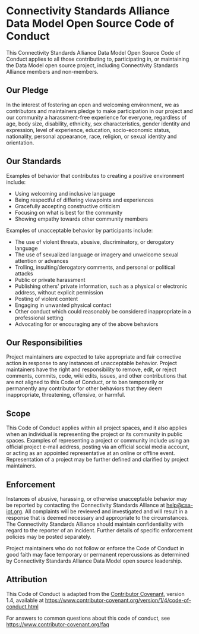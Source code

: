 # Connectivity Standards Alliance Data Model Open Source Code of Conduct

This Connectivity Standards Alliance Data Model Open Source Code of Conduct 
applies to all those contributing to, participating in, or maintaining the 
Data Model open source project, including Connectivity Standards Alliance 
members and non-members.

## Our Pledge

In the interest of fostering an open and welcoming environment, we as
contributors and maintainers pledge to make participation in our project and our
community a harassment-free experience for everyone, regardless of age, body
size, disability, ethnicity, sex characteristics, gender identity and
expression, level of experience, education, socio-economic status, nationality,
personal appearance, race, religion, or sexual identity and orientation.

## Our Standards

Examples of behavior that contributes to creating a positive environment
include:

-   Using welcoming and inclusive language
-   Being respectful of differing viewpoints and experiences
-   Gracefully accepting constructive criticism
-   Focusing on what is best for the community
-   Showing empathy towards other community members

Examples of unacceptable behavior by participants include:

-   The use of violent threats, abusive, discriminatory, or derogatory language
-   The use of sexualized language or imagery and unwelcome sexual attention or
    advances
-   Trolling, insulting/derogatory comments, and personal or political attacks
-   Public or private harassment
-   Publishing others' private information, such as a physical or electronic
    address, without explicit permission
-   Posting of violent content
-   Engaging in unwanted physical contact
-   Other conduct which could reasonably be considered inappropriate in a
    professional setting
-   Advocating for or encouraging any of the above behaviors

## Our Responsibilities

Project maintainers are expected to take appropriate and fair corrective action
in response to any instances of unacceptable behavior. Project maintainers have
the right and responsibility to remove, edit, or reject comments, commits, code,
wiki edits, issues, and other contributions that are not aligned to this Code of
Conduct, or to ban temporarily or permanently any contributor for other
behaviors that they deem inappropriate, threatening, offensive, or harmful.

## Scope

This Code of Conduct applies within all project spaces, and it also applies when
an individual is representing the project or its community in public spaces.
Examples of representing a project or community include using an official
project e-mail address, posting via an official social media account, or acting
as an appointed representative at an online or offline event. Representation of
a project may be further defined and clarified by project maintainers.

## Enforcement

Instances of abusive, harassing, or otherwise unacceptable behavior may be
reported by contacting the Connectivity Standards Alliance at help@csa-iot.org. 
All complaints will be reviewed and investigated and will result in a response 
that is deemed necessary and appropriate to the circumstances. The Connectivity 
Standards Alliance should maintain confidentiality with regard to the reporter 
of an incident. Further details of specific enforcement policies may be posted 
separately.

Project maintainers who do not follow or enforce the Code of Conduct in good
faith may face temporary or permanent repercussions as determined by Connectivity
Standards Alliance Data Model open source leadership.

## Attribution

This Code of Conduct is adapted from the [Contributor Covenant][homepage],
version 1.4, available at
https://www.contributor-covenant.org/version/1/4/code-of-conduct.html

[homepage]: https://www.contributor-covenant.org

For answers to common questions about this code of conduct, see
https://www.contributor-covenant.org/faq
